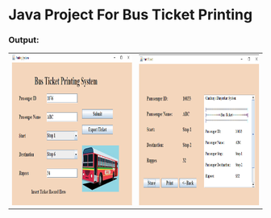 <h1>Java Project For Bus Ticket Printing</h1>

<h3>Output:</h3>
<table>
<tr>
  <td>
<img width=400 height=300 src="https://github.com/mr-chaitanyad/Ad-Java-Project/blob/main/Java%20Project/output.png"/>
  </td>
  <td>
<img width=400 height=300 src="https://github.com/mr-chaitanyad/Ad-Java-Project/blob/main/Java%20Project/output2.png"/>
  </td>
</tr>
</table>
